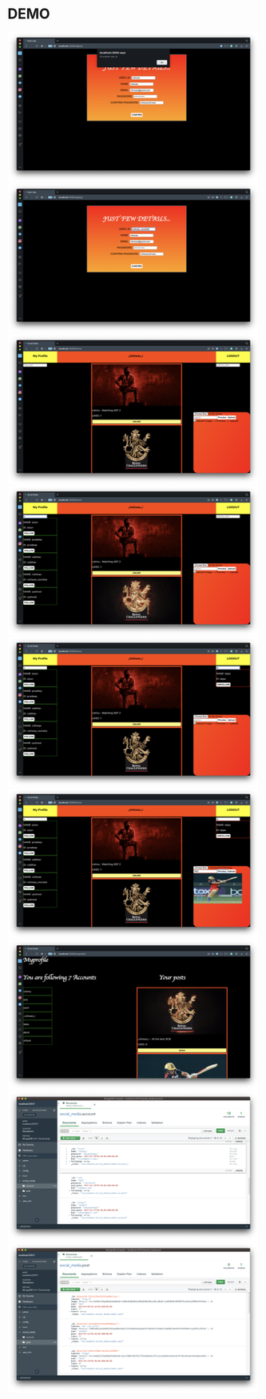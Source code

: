# DEMO
<img src = "/demo/d1.png" height="300" width="600" />
<img src = "/demo/d2.png" height="300" width="600" />
<img src = "/demo/d3.png" height="300" width="600" />
<img src = "/demo/d4.png" height="300" width="600" />
<img src = "/demo/d5.png" height="300" width="600" />
<img src = "/demo/d6.png" height="300" width="600" />
<img src = "/demo/d7.png" height="300" width="600" />
<img src = "/demo/d8.png" height="300" width="600" />
<img src = "/demo/d9.png" height="300" width="600" />
